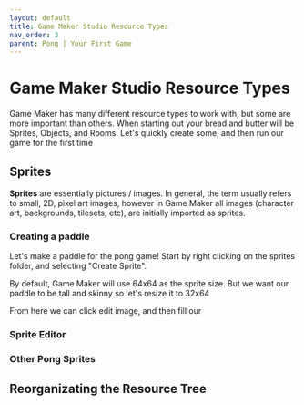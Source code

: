 ```yaml
---
layout: default
title: Game Maker Studio Resource Types
nav_order: 3
parent: Pong | Your First Game
---
```


# Game Maker Studio Resource Types

Game Maker has many different resource types to work with, but some are more important than others. When starting out your bread and butter will be Sprites, Objects, and Rooms. Let's quickly create some, and then run our game for the first time

## Sprites

**Sprites** are essentially pictures / images. In general, the term usually refers to small, 2D, pixel art images, however in Game Maker all images (character art, backgrounds, tilesets, etc), are initially imported as sprites.

### Creating a paddle

Let's make a paddle for the pong game! Start by right clicking on the sprites folder, and selecting "Create Sprite".

By default, Game Maker will use 64x64 as the sprite size. But we want our paddle to be tall and skinny so let's resize it to 32x64

From here we can click edit image, and then fill our

### Sprite Editor

### Other Pong Sprites

## Reorganizating the Resource Tree
